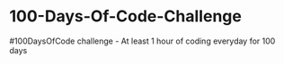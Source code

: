 # 100-Days-Of-Code-Challenge
#100DaysOfCode challenge - At least 1 hour of coding everyday for 100 days
